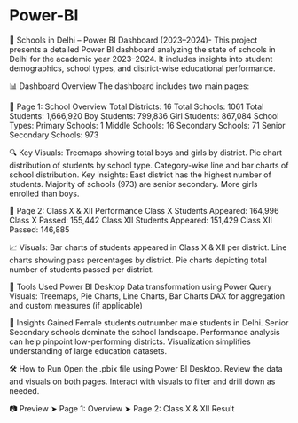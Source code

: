 # Power-BI
🏫 Schools in Delhi – Power BI Dashboard (2023–2024)-
This project presents a detailed Power BI dashboard analyzing the state of schools in Delhi for the academic year 2023–2024. It includes insights into student demographics, school types, and district-wise educational performance.

📊 Dashboard Overview
The dashboard includes two main pages:

📌 Page 1: School Overview
Total Districts: 16
Total Schools: 1061
Total Students: 1,666,920
Boy Students: 799,836
Girl Students: 867,084
School Types:
  Primary Schools: 1
  Middle Schools: 16
  Secondary Schools: 71
  Senior Secondary Schools: 973


🔍 Key Visuals:
Treemaps showing total boys and girls by district.
Pie chart distribution of students by school type.
Category-wise line and bar charts of school distribution.
Key insights:
  East district has the highest number of students.
  Majority of schools (973) are senior secondary.
  More girls enrolled than boys.


📌 Page 2: Class X & XII Performance
Class X Students Appeared: 164,996
Class X Passed: 155,442
Class XII Students Appeared: 151,429
Class XII Passed: 146,885


📈 Visuals:
Bar charts of students appeared in Class X & XII per district.
Line charts showing pass percentages by district.
Pie charts depicting total number of students passed per district.


🧰 Tools Used
Power BI Desktop
Data transformation using Power Query
Visuals: Treemaps, Pie Charts, Line Charts, Bar Charts
DAX for aggregation and custom measures (if applicable)


🧠 Insights Gained
Female students outnumber male students in Delhi.
Senior Secondary schools dominate the school landscape.
Performance analysis can help pinpoint low-performing districts.
Visualization simplifies understanding of large education datasets.


🛠 How to Run
Open the .pbix file using Power BI Desktop.
Review the data and visuals on both pages.
Interact with visuals to filter and drill down as needed.


📷 Preview
➤ Page 1: Overview
➤ Page 2: Class X & XII Result


